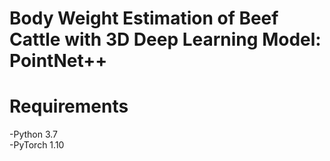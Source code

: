 # Body Weight Estimation of Beef Cattle with 3D Deep Learning Model: PointNet++

# Requirements  
  -Python 3.7  
  -PyTorch 1.10
